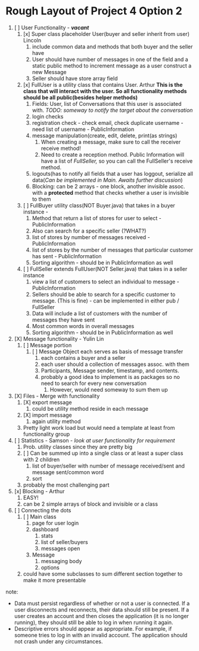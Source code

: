 # Rough Layout of Project 4 Option 2

1. [ ] User Functionality - ___vacant___
   1. [x] Super class placeholder User(buyer and seller inherit from user) Lincoln
      1. include common data and methods that both buyer and the seller have
      2. User should have number of messages in one of the field and a static public method to increment message as a user construct a new Message
      3. Seller should have store array field
   2. [x] FullUser is a utility class that contains User. Arthur __This is the class that will interact with the user. So all
      functionality methods should be all public(besides helper methods)__
      1. Fields: User, list of Conversations that this user is associated with. _TODO: someway to notify the target
         about the conversation_
      2. login checks
      3. registration check - check email, check duplicate username - need list of username - PublicInformation
      4. message manipulation(create, edit, delete, print(as strings)
         1. When creating a message, make sure to call the receiver receive method!
         2. Need to create a reception method. Public Information will have a list of _FullSeller,_ so you can call the
            FullSeller's receive method.
      5. logouts(has to notify all fields that a user has loggout, serialize all data(_Can be implemented in Main.
         Awaits further discussion_)
      6. Blocking: can be 2 arrays - one block, another invisible assoc. with a __protected__ method that checks whether
         a user is invisible to them
   4. [ ] FullBuyer utility class(NOT Buyer.java) that takes in a buyer instance -
      1. Method that return a list of stores for user to select - PublicInformation
      2. Also can search for a specific seller (?WHAT?)
      3. list of stores by number of messages received - PublicInformation
      4. list of stores by the number of messages that particular customer has sent - PublicInformation
      5. Sorting algorithm - should be in PublicInformation as well
   5. [ ] FullSeller extends FullUser(NOT Seller.java) that takes in a seller instance
      1. view a list of customers to select an individual to message - PublicInformation
      2. Sellers should be able to search for a specific customer to message. (This is fine) - can be implemented in
         either pub / FullSeller
      3. Data will include a list of customers with the number of messages they have sent
      4. Most common words in overall messages
      5. Sorting algorithm - should be in PublicInformation as well
2. [X] Message functionality - Yulin Lin
   1. [ ] Message portion
      1. [ ] Message Object each serves as basis of message transfer
         1. each contains a buyer and a seller
         2. each user should a collection of messages assoc. with them
         3. Participants, Message sender, timestamp, and contents.
         4. probably a good idea to implement is as packages so no need to search for every new conversation
            1. However, would need someway to sum them up
3. [X] Files - Merge with functionality
   1. [X] export message
      1. could be utility method reside in each message
   2. [X] import message
      1. again utility method
   3. Pretty light work load but would need a template at least from functionality group
4. [ ] Statistics - Samson - _look at user functionality for requirement_
   1. Prob. utility classes since they are pretty big
   2. [ ] Can be summed up into a single class or at least a super class with 2 children
      1. list of buyer/seller with number of message received/sent and message sent/common word
      2. sort
   3. probably the most challenging part
5. [x] Blocking - Arthur
   1. EASY!
   2. can be 2 simple arrays of block and invisible or a class
6. [ ] Connecting the dots
   1. [ ] Main class
      1. page for user login
      2. dashboard
         1. stats
         2. list of seller/buyers
         3. messages open
      3. Message
         1. messaging body
         2. options 
   2. could have some subclasses to sum different section together to make it more presentable

note:
- Data must persist regardless of whether or not a user is connected. If a user disconnects and reconnects, their data should still be present. If a user creates an account and then closes the application (it is no longer running), they should still be able to log in when running it again.
- Descriptive errors should appear as appropriate. For example, if someone tries to log in with an invalid account. The application should not crash under any circumstances. 
